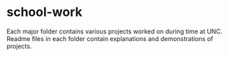 # school-work
Each major folder contains various projects worked on during time at UNC. Readme files in each folder contain explanations and demonstrations of projects.
